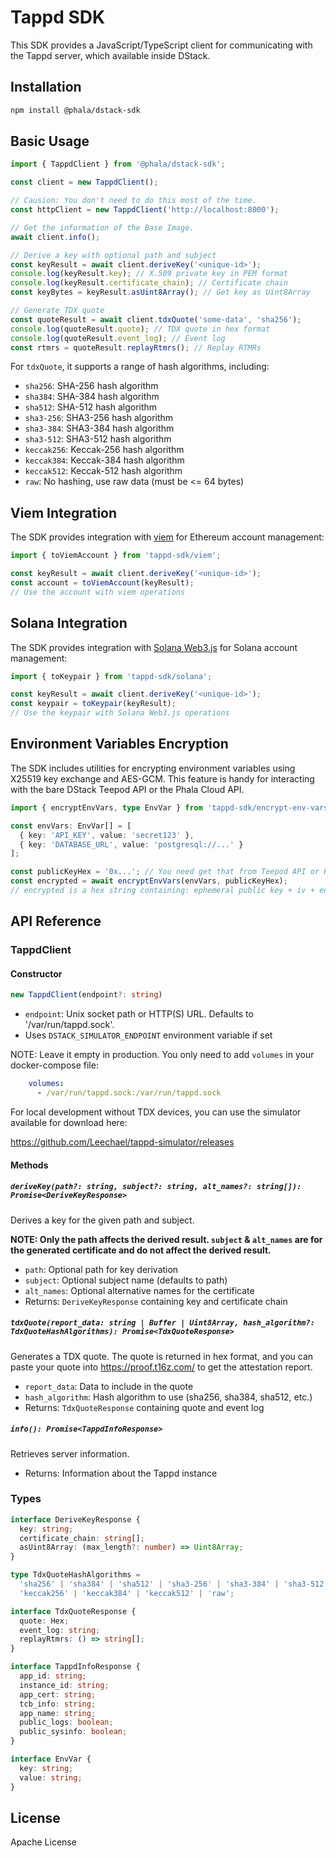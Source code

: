 # Tappd SDK

This SDK provides a JavaScript/TypeScript client for communicating with the Tappd server, which available inside DStack.

## Installation

```bash
npm install @phala/dstack-sdk
```

## Basic Usage

```typescript
import { TappdClient } from '@phala/dstack-sdk';

const client = new TappdClient();

// Causion: You don't need to do this most of the time.
const httpClient = new TappdClient('http://localhost:8000');

// Get the information of the Base Image.
await client.info();

// Derive a key with optional path and subject
const keyResult = await client.deriveKey('<unique-id>');
console.log(keyResult.key); // X.509 private key in PEM format
console.log(keyResult.certificate_chain); // Certificate chain
const keyBytes = keyResult.asUint8Array(); // Get key as Uint8Array

// Generate TDX quote
const quoteResult = await client.tdxQuote('some-data', 'sha256');
console.log(quoteResult.quote); // TDX quote in hex format
console.log(quoteResult.event_log); // Event log
const rtmrs = quoteResult.replayRtmrs(); // Replay RTMRs
```

For `tdxQuote`, it supports a range of hash algorithms, including:

- `sha256`: SHA-256 hash algorithm
- `sha384`: SHA-384 hash algorithm 
- `sha512`: SHA-512 hash algorithm
- `sha3-256`: SHA3-256 hash algorithm
- `sha3-384`: SHA3-384 hash algorithm
- `sha3-512`: SHA3-512 hash algorithm
- `keccak256`: Keccak-256 hash algorithm
- `keccak384`: Keccak-384 hash algorithm
- `keccak512`: Keccak-512 hash algorithm
- `raw`: No hashing, use raw data (must be <= 64 bytes)

## Viem Integration

The SDK provides integration with [viem](https://viem.sh/) for Ethereum account management:

```typescript
import { toViemAccount } from 'tappd-sdk/viem';

const keyResult = await client.deriveKey('<unique-id>');
const account = toViemAccount(keyResult);
// Use the account with viem operations
```

## Solana Integration

The SDK provides integration with [Solana Web3.js](https://solana-labs.github.io/solana-web3.js/) for Solana account management:

```typescript
import { toKeypair } from 'tappd-sdk/solana';

const keyResult = await client.deriveKey('<unique-id>');
const keypair = toKeypair(keyResult);
// Use the keypair with Solana Web3.js operations
```

## Environment Variables Encryption

The SDK includes utilities for encrypting environment variables using X25519 key exchange and AES-GCM. This feature is handy for interacting with the bare DStack Teepod API or the Phala Cloud API.

```typescript
import { encryptEnvVars, type EnvVar } from 'tappd-sdk/encrypt-env-vars';

const envVars: EnvVar[] = [
  { key: 'API_KEY', value: 'secret123' },
  { key: 'DATABASE_URL', value: 'postgresql://...' }
];

const publicKeyHex = '0x...'; // You need get that from Teepod API or Phala Cloud API.
const encrypted = await encryptEnvVars(envVars, publicKeyHex);
// encrypted is a hex string containing: ephemeral public key + iv + encrypted data
```

## API Reference

### TappdClient

#### Constructor
```typescript
new TappdClient(endpoint?: string)
```
- `endpoint`: Unix socket path or HTTP(S) URL. Defaults to '/var/run/tappd.sock'.
- Uses `DSTACK_SIMULATOR_ENDPOINT` environment variable if set

NOTE: Leave it empty in production. You only need to add `volumes` in your docker-compose file:

```yaml
    volumes:
      - /var/run/tappd.sock:/var/run/tappd.sock
```

For local development without TDX devices, you can use the simulator available for download here:

https://github.com/Leechael/tappd-simulator/releases

#### Methods

##### `deriveKey(path?: string, subject?: string, alt_names?: string[]): Promise<DeriveKeyResponse>`

Derives a key for the given path and subject.

**NOTE: Only the path affects the derived result. `subject` & `alt_names` are for the generated certificate and do not affect the derived result.**

- `path`: Optional path for key derivation
- `subject`: Optional subject name (defaults to path)
- `alt_names`: Optional alternative names for the certificate
- Returns: `DeriveKeyResponse` containing key and certificate chain

##### `tdxQuote(report_data: string | Buffer | Uint8Array, hash_algorithm?: TdxQuoteHashAlgorithms): Promise<TdxQuoteResponse>`

Generates a TDX quote. The quote is returned in hex format, and you can paste your quote into https://proof.t16z.com/ to get the attestation report.

- `report_data`: Data to include in the quote
- `hash_algorithm`: Hash algorithm to use (sha256, sha384, sha512, etc.)
- Returns: `TdxQuoteResponse` containing quote and event log

##### `info(): Promise<TappdInfoResponse>`
Retrieves server information.
- Returns: Information about the Tappd instance

### Types

```typescript
interface DeriveKeyResponse {
  key: string;
  certificate_chain: string[];
  asUint8Array: (max_length?: number) => Uint8Array;
}

type TdxQuoteHashAlgorithms =
  'sha256' | 'sha384' | 'sha512' | 'sha3-256' | 'sha3-384' | 'sha3-512' |
  'keccak256' | 'keccak384' | 'keccak512' | 'raw';

interface TdxQuoteResponse {
  quote: Hex;
  event_log: string;
  replayRtmrs: () => string[];
}

interface TappdInfoResponse {
  app_id: string;
  instance_id: string;
  app_cert: string;
  tcb_info: string;
  app_name: string;
  public_logs: boolean;
  public_sysinfo: boolean;
}

interface EnvVar {
  key: string;
  value: string;
}
```

## License

Apache License
